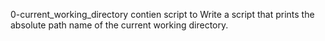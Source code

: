 0-current_working_directory contien script to Write a script that prints the absolute path name of the current working directory.
